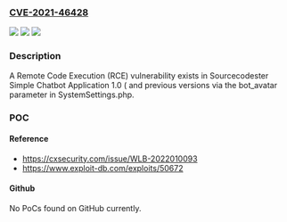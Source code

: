 ### [CVE-2021-46428](https://cve.mitre.org/cgi-bin/cvename.cgi?name=CVE-2021-46428)
![](https://img.shields.io/static/v1?label=Product&message=n%2Fa&color=blue)
![](https://img.shields.io/static/v1?label=Version&message=n%2Fa&color=blue)
![](https://img.shields.io/static/v1?label=Vulnerability&message=n%2Fa&color=brighgreen)

### Description

A Remote Code Execution (RCE) vulnerability exists in Sourcecodester Simple Chatbot Application 1.0 ( and previous versions via the bot_avatar parameter in SystemSettings.php.

### POC

#### Reference
- https://cxsecurity.com/issue/WLB-2022010093
- https://www.exploit-db.com/exploits/50672

#### Github
No PoCs found on GitHub currently.

